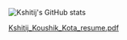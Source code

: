 ![Kshitij's GitHub stats](https://github-readme-stats.vercel.app/api?username=kshitijkota&theme=dark&show_icons=true)


[Kshitij_Koushik_Kota_resume.pdf](https://github.com/user-attachments/files/17302161/Kshitij_Koushik_Kota_resume.pdf)
